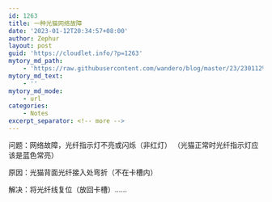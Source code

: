 ```yaml
---
id: 1263
title: 一种光猫网络故障
date: '2023-01-12T20:34:57+08:00'
author: Zephur
layout: post
guid: 'https://cloudlet.info/?p=1263'
mytory_md_path:
    - 'https://raw.githubusercontent.com/wandero/blog/master/23/230112%20%E4%B8%80%E7%A7%8D%E5%85%89%E7%8C%AB%E7%BD%91%E7%BB%9C%E6%95%85%E9%9A%9C.md'
mytory_md_text:
    - ''
mytory_md_mode:
    - url
categories:
    - Notes
excerpt_separator: <!-- more -->
---
```


问题：网络故障，光纤指示灯不亮或闪烁（非红灯） （光猫正常时光纤指示灯应该是蓝色常亮）

原因：光猫背面光纤接入处弯折（不在卡槽内）

解决：将光纤线复位（放回卡槽）……